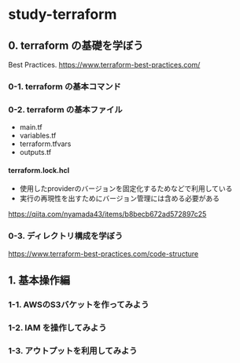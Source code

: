 # study-terraform

## 0. terraform の基礎を学ぼう

Best Practices. https://www.terraform-best-practices.com/

### 0-1. terraform の基本コマンド

### 0-2. terraform の基本ファイル

* main.tf
* variables.tf
* terraform.tfvars
* outputs.tf

#### terraform.lock.hcl

* 使用したproviderのバージョンを固定化するためなどで利用している
* 実行の再現性を出すためにバージョン管理には含める必要がある

https://qiita.com/nyamada43/items/b8becb672ad572897c25

### 0-3. ディレクトリ構成を学ぼう

https://www.terraform-best-practices.com/code-structure

## 1. 基本操作編

### 1-1. AWSのS3バケットを作ってみよう

### 1-2. IAM を操作してみよう

### 1-3. アウトプットを利用してみよう

